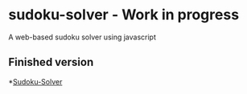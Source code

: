 # sudoku-solver - Work in progress
A web-based sudoku solver using javascript 

## Finished version 

*[Sudoku-Solver](https://maykali.github.io/sudoku-solver/)
